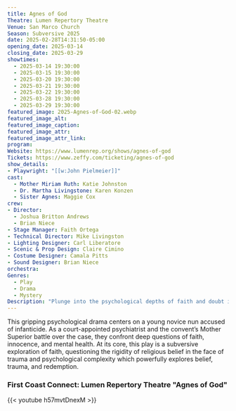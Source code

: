 ```yaml
---
title: Agnes of God
Theatre: Lumen Repertory Theatre
Venue: San Marco Church
Season: Subversive 2025
date: 2025-02-28T14:31:50-05:00
opening_date: 2025-03-14
closing_date: 2025-03-29
showtimes:
  - 2025-03-14 19:30:00
  - 2025-03-15 19:30:00
  - 2025-03-20 19:30:00
  - 2025-03-21 19:30:00
  - 2025-03-22 19:30:00
  - 2025-03-28 19:30:00
  - 2025-03-29 19:30:00
featured_image: 2025-Agnes-of-God-02.webp
featured_image_alt: 
featured_image_caption: 
featured_image_attr: 
featured_image_attr_link: 
program:
Website: https://www.lumenrep.org/shows/agnes-of-god
Tickets: https://www.zeffy.com/ticketing/agnes-of-god
show_details: 
- Playwright: "[[w:John Pielmeier]]"
cast:
  - Mother Miriam Ruth: Katie Johnston
  - Dr. Martha Livingstone: Karen Konzen
  - Sister Agnes: Maggie Cox
crew:
- Director:
  - Joshua Britton Andrews
  - Brian Niece
- Stage Manager: Faith Ortega
- Technical Director: Mike Livingston
- Lighting Designer: Carl Liberatore
- Scenic & Prop Design: Claire Cimino
- Costume Designer: Camala Pitts
- Sound Designer: Brian Niece
orchestra:
Genres:
  - Play
  - Drama
  - Mystery
Description: "Plunge into the psychological depths of faith and doubt in *Agnes of God*, where a novice nun’s mysterious pregnancy sparks a complex investigation led by a court-appointed psychiatrist."
---
```

This gripping psychological drama centers on a young novice nun accused of infanticide. As a court-appointed psychiatrist and the convent’s Mother Superior battle over the case, they confront deep questions of faith, innocence, and mental health. At its core, this play is a subversive exploration of faith, questioning the rigidity of religious belief in the face of trauma and psychological complexity which powerfully explores belief, trauma, and redemption.

### First Coast Connect: Lumen Repertory Theatre "Agnes of God"

{{< youtube h57mvtDnexM >}}